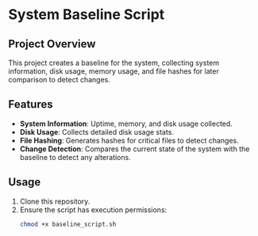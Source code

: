 # System Baseline Script

## Project Overview
This project creates a baseline for the system, collecting system information, disk usage, memory usage, and file hashes for later comparison to detect changes.

## Features
- **System Information**: Uptime, memory, and disk usage collected.
- **Disk Usage**: Collects detailed disk usage stats.
- **File Hashing**: Generates hashes for critical files to detect changes.
- **Change Detection**: Compares the current state of the system with the baseline to detect any alterations.

## Usage
1. Clone this repository.
2. Ensure the script has execution permissions:
   ```bash
   chmod +x baseline_script.sh
